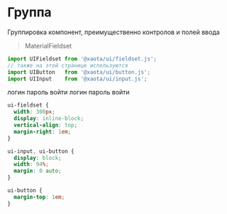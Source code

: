 # Группа
Группировка компонент, преимущественно контролов и полей ввода

> MaterialFieldset

```javascript
import UIFieldset from '@xaota/ui/fieldset.js';
// также на этой странице используются
import UIButton   from '@xaota/ui/button.js';
import UIInput    from '@xaota/ui/input.js';
```

<ui-html>
  <ui-fieldset caption="авторизация">
    <ui-input>логин</ui-input>
    <ui-input>пароль</ui-input>
    <ui-button mode="details">войти</ui-button>
  </ui-fieldset>
  <ui-fieldset caption="авторизация" fold>
    <ui-input>логин</ui-input>
    <ui-input>пароль</ui-input>
    <ui-button mode="details">войти</ui-button>
  </ui-fieldset>
</ui-html>

```css
ui-fieldset {
  width: 300px;
  display: inline-block;
  vertical-align: top;
  margin-right: 1em;
}

ui-input, ui-button {
  display: block;
  width: 94%;
  margin: 0 auto;
}

ui-button {
  margin-top: 1em;
}
```
